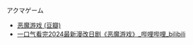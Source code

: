 アクマゲーム
- [恶魔游戏 (豆瓣)](https://movie.douban.com/subject/36586477/)
- [一口气看完2024最新漫改日剧《恶魔游戏》_哔哩哔哩_bilibili](https://www.bilibili.com/video/BV1TRxMebEtk/)
